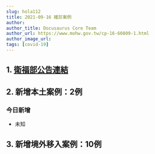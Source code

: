 ```yaml
---
slug: hola112
title: 2021-09-16 確診案例
author: 
author_title: Docusaurus Core Team
author_url: https://www.mohw.gov.tw/cp-16-60809-1.html
author_image_url: 
tags: [covid-19]
---
```


## 1. [衛福部公告連結](https://www.cdc.gov.tw/Bulletin/Detail/fy_t3gfUfNGM6x-CR6q22A?typeid=9)

## 2. 新增本土案例：2例

### 今日新增
* 未知

## 3. 新增境外移入案例：10例
